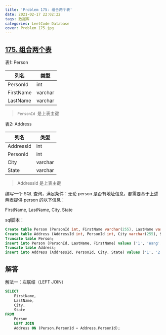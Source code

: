 ```yaml
---
title: 'Problem 175: 组合两个表'
date: 2021-02-17 22:02:22
tags: 数据库
categories: LeetCode Database
cover: Problem 175.jpg
---
```


## [175. 组合两个表](https://leetcode-cn.com/problems/combine-two-tables/)
表1: Person


| 列名      | 类型    |
| - | - |
| PersonId  | int     |
| FirstName | varchar |
| LastName  | varchar |


> `PersonId `是上表主键

表2: Address


| 列名      | 类型    |
| - | - |
| AddressId | int     |
| PersonId  | int     |
| City      | varchar |
| State     | varchar |


> AddressId 是上表主键

编写一个 SQL 查询，满足条件：无论 person 是否有地址信息，都需要基于上述两表提供 person 的以下信息：

FirstName, LastName, City, State

sql脚本：

```sql
Create table Person (PersonId int, FirstName varchar(255), LastName varchar(255));
Create table Address (AddressId int, PersonId int, City varchar(255), State varchar(255));
Truncate table Person;
insert into Person (PersonId, LastName, FirstName) values ('1', 'Wang', 'Allen');
Truncate table Address;
insert into Address (AddressId, PersonId, City, State) values ('1', '2', 'New York City', 'New York');
```

## 解答

解法一：左联结（LEFT JOIN）

```sql
SELECT 
	FirstName, 
	LastName, 
	City, 
	State
FROM 
	Person 
	LEFT JOIN 
	Address ON (Person.PersonId = Address.PersonId);
```
